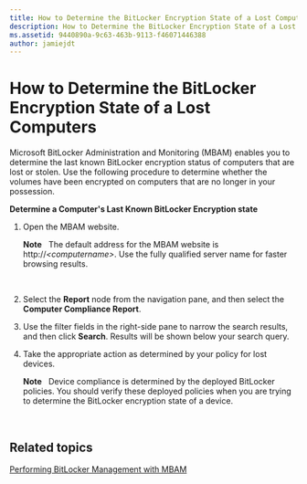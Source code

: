```yaml
---
title: How to Determine the BitLocker Encryption State of a Lost Computers
description: How to Determine the BitLocker Encryption State of a Lost Computers
ms.assetid: 9440890a-9c63-463b-9113-f46071446388
author: jamiejdt
---
```


# How to Determine the BitLocker Encryption State of a Lost Computers


Microsoft BitLocker Administration and Monitoring (MBAM) enables you to determine the last known BitLocker encryption status of computers that are lost or stolen. Use the following procedure to determine whether the volumes have been encrypted on computers that are no longer in your possession.

**Determine a Computer's Last Known BitLocker Encryption state**

1.  Open the MBAM website.

    **Note**  
    The default address for the MBAM website is http://*&lt;computername&gt;*. Use the fully qualified server name for faster browsing results.

     

2.  Select the **Report** node from the navigation pane, and then select the **Computer Compliance Report**.

3.  Use the filter fields in the right-side pane to narrow the search results, and then click **Search**. Results will be shown below your search query.

4.  Take the appropriate action as determined by your policy for lost devices.

    **Note**  
    Device compliance is determined by the deployed BitLocker policies. You should verify these deployed policies when you are trying to determine the BitLocker encryption state of a device.

     

## Related topics


[Performing BitLocker Management with MBAM](performing-bitlocker-management-with-mbam.md)

 

 





